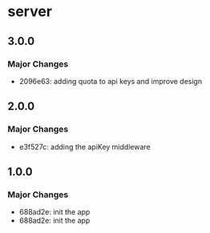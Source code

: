 # server

## 3.0.0

### Major Changes

- 2096e63: adding quota to api keys and improve design

## 2.0.0

### Major Changes

- e3f527c: adding the apiKey middleware

## 1.0.0

### Major Changes

- 688ad2e: init the app
- 688ad2e: init the app
